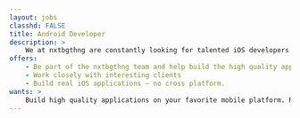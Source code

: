 ```yaml
---
layout: jobs
classhd: FALSE
title: Android Developer
description: >
    We at nxtbgthng are constantly looking for talented iOS developers to join our team in Berlin.
offers: 
    - Be part of the nxtbgthng team and help build the high quality apps.
    - Work closely with interesting clients
    - Build real iOS applications – no cross platform.
wants: >
    Build high quality applications on your favorite mobile platform. Reading and writing German and English, at least one of those very well. Good communication skills: Working in a team and with our clients. 2+ years of iOS development experience. High quality code and knowledge of best practices (TDD, CI, Cocoapods, etc.) Eager to learn and improve your skills. At least basic knowledge of git or another DVCS. Development experience with at least one other environment (Web, Android, etc.) An eye for user interfaces and design is also highly appreciated.
---
```

